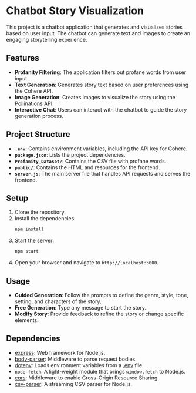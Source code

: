 # Chatbot Story Visualization

This project is a chatbot application that generates and visualizes stories based on user input. The chatbot can generate text and images to create an engaging storytelling experience.

## Features

- **Profanity Filtering**: The application filters out profane words from user input.
- **Text Generation**: Generates story text based on user preferences using the Cohere API.
- **Image Generation**: Creates images to visualize the story using the Pollinations API.
- **Interactive Chat**: Users can interact with the chatbot to guide the story generation process.

## Project Structure

- **`.env`**: Contains environment variables, including the API key for Cohere.
- **`package.json`**: Lists the project dependencies.
- **`Profanity_Dataset/`**: Contains the CSV file with profane words.
- **`public/`**: Contains the HTML and resources for the frontend.
- **`server.js`**: The main server file that handles API requests and serves the frontend.

## Setup

1. Clone the repository.
2. Install the dependencies:
    ```sh
    npm install
    ```
3. Start the server:
    ```sh
    npm start
    ```
4. Open your browser and navigate to `http://localhost:3000`.

## Usage

- **Guided Generation**: Follow the prompts to define the genre, style, tone, setting, and characters of the story.
- **Free Generation**: Type any message to start the story.
- **Modify Story**: Provide feedback to refine the story or change specific elements.

## Dependencies

- [express](http://_vscodecontentref_/6): Web framework for Node.js.
- [body-parser](http://_vscodecontentref_/7): Middleware to parse request bodies.
- [dotenv](http://_vscodecontentref_/8): Loads environment variables from a [.env](http://_vscodecontentref_/9) file.
- `node-fetch`: A light-weight module that brings `window.fetch` to Node.js.
- [cors](http://_vscodecontentref_/10): Middleware to enable Cross-Origin Resource Sharing.
- [csv-parser](http://_vscodecontentref_/11): A streaming CSV parser for Node.js.
